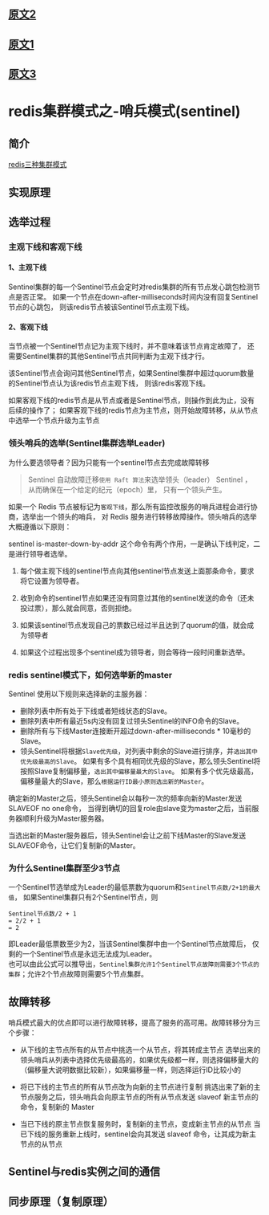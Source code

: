 
## [原文2](https://phachon.com/redis/redis-2.html)

## [原文1](https://minichou.github.io/2016/03/25/Redis%20Sentinel%E5%8E%9F%E7%90%86/)

## [原文3](https://juejin.im/post/5d0f7da66fb9a07ef44410db)

# redis集群模式之-哨兵模式(sentinel)


## 简介

[redis三种集群模式](../03、基础知识/30、redis三种集群模式.md)

## 实现原理

## 选举过程

### 主观下线和客观下线

#### 1、主观下线
Sentinel集群的每一个Sentinel节点会定时对redis集群的所有节点发心跳包检测节点是否正常。
如果一个节点在down-after-milliseconds时间内没有回复Sentinel节点的心跳包，
则该redis节点被该Sentinel节点主观下线。

#### 2、客观下线
当节点被一个Sentinel节点记为主观下线时，并不意味着该节点肯定故障了，
还需要Sentinel集群的其他Sentinel节点共同判断为主观下线才行。  

该Sentinel节点会询问其他Sentinel节点，如果Sentinel集群中超过quorum数量的Sentinel节点认为该redis节点主观下线，
则该redis客观下线。

如果客观下线的redis节点是从节点或者是Sentinel节点，则操作到此为止，没有后续的操作了；
如果客观下线的redis节点为主节点，则开始故障转移，从从节点中选举一个节点升级为主节点

 
### 领头哨兵的选举(Sentinel集群选举Leader)
为什么要选领导者？因为只能有一个sentinel节点去完成故障转移

> Sentinel 自动故障迁移`使用 Raft 算法`来选举领头（leader） Sentinel ，
从而确保在一个给定的纪元（epoch）里， 只有一个领头产生。

如果一个 Redis 节点被标记为`客观下线`，那么所有监控改服务的哨兵进程会进行协商，选举出一个领头的哨兵，
对 Redis 服务进行转移故障操作。领头哨兵的选举大概遵循以下原则：

sentinel is-master-down-by-addr 这个命令有两个作用，一是确认下线判定，二是进行领导者选举。

1. 每个做主观下线的sentinel节点向其他sentinel节点发送上面那条命令，要求将它设置为领导者。

2. 收到命令的sentinel节点如果还没有同意过其他的sentinel发送的命令（还未投过票），那么就会同意，否则拒绝。

3. 如果该sentinel节点发现自己的票数已经过半且达到了quorum的值，就会成为领导者

4. 如果这个过程出现多个sentinel成为领导者，则会等待一段时间重新选举。

### redis sentinel模式下，如何选举新的master

Sentinel 使用以下规则来选择新的主服务器：

- 删除列表中所有处于下线或者短线状态的Slave。
- 删除列表中所有最近5s内没有回复过领头Sentinel的INFO命令的Slave。
- 删除所有与下线Master连接断开超过down-after-milliseconds * 10毫秒的Slave。
- 领头Sentinel将根据`Slave优先级`，对列表中剩余的Slave进行排序，并`选出其中优先级最高的Slave`。
如果有多个具有相同优先级的Slave，那么领头Sentinel将按照Slave复制偏移量，`选出其中偏移量最大的Slave`。
如果有多个优先级最高，偏移量最大的Slave，那么`根据运行ID最小原则选出新的Master`。

确定新的Master之后，领头Sentinel会以每秒一次的频率向新的Master发送SLAVEOF no one命令，
当得到确切的回复role由slave变为master之后，当前服务器顺利升级为Master服务器。

当选出新的Master服务器后，领头Sentinel会让之前下线Master的Slave发送SLAVEOF命令，让它们复制新的Master。

### 为什么Sentinel集群至少3节点

一个Sentinel节选举成为Leader的最低票数为quorum和`Sentinel节点数/2+1的最大值`，
如果Sentinel集群只有2个Sentinel节点，则
```
Sentinel节点数/2 + 1
= 2/2 + 1
= 2
```
即Leader最低票数至少为2，当该Sentinel集群中由一个Sentinel节点故障后，
仅剩的一个Sentinel节点是永远无法成为Leader。   
也可以由此公式可以推导出，`Sentinel集群允许1个Sentinel节点故障则需要3个节点的集群`；允许2个节点故障则需要5个节点集群。
 
## 故障转移

哨兵模式最大的优点即可以进行故障转移，提高了服务的高可用。故障转移分为三个步骤：

- 从下线的主节点所有的从节点中挑选一个从节点，将其转成主节点
选举出来的领头哨兵从列表中选择优先级最高的，如果优先级都一样，则选择偏移量大的（偏移量大说明数据比较新），如果偏移量一样，则选择运行ID比较小的

- 将已下线的主节点的所有从节点改为向新的主节点进行复制
挑选出来了新的主节点服务之后，领头哨兵会向原主节点的所有从节点发送 slaveof 新主节点的命令，复制新的 Master

- 当已下线的原主节点恢复服务时，复制新的主节点，变成新主节点的从节点
当已下线的服务重新上线时，sentinel会向其发送 slaveof 命令，让其成为新主节点的从节点

## Sentinel与redis实例之间的通信

## 同步原理（复制原理）
